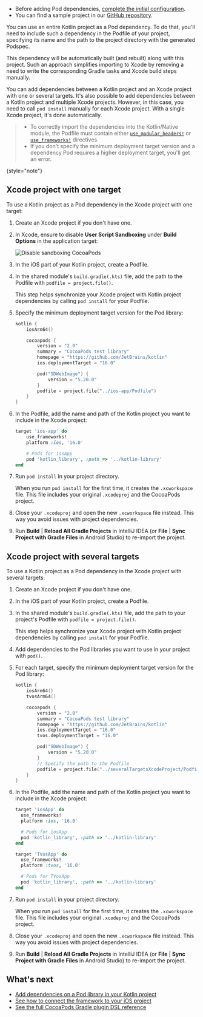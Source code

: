 [//]: # (title: Use a Kotlin project as a CocoaPods dependency)

<tldr>

* Before adding Pod dependencies, [complete the initial configuration](native-cocoapods.md#set-up-an-environment-to-work-with-cocoapods).
* You can find a sample project in our [GitHub repository](https://github.com/Kotlin/kmp-with-cocoapods-multitarget-xcode-sample).

</tldr>

You can use an entire Kotlin project as a Pod dependency. To do that, you'll need to include such
a dependency in the Podfile of your project, specifying its name and the path to the project directory with the
generated Podspec.

This dependency will be automatically built (and rebuilt) along with this project. Such an approach
simplifies importing to Xcode by removing a need to write the corresponding Gradle tasks and Xcode build steps manually.

You can add dependencies between a Kotlin project and an Xcode project with one or several targets. It's also
possible to add dependencies between a Kotlin project and multiple Xcode projects. However, in this case,
you need to call `pod install` manually for each Xcode project. With a single Xcode project, it's done automatically.

> * To correctly import the dependencies into the Kotlin/Native module, the Podfile must contain either
>   [`use_modular_headers!`](https://guides.cocoapods.org/syntax/podfile.html#use_modular_headers_bang) or
>   [`use_frameworks!`](https://guides.cocoapods.org/syntax/podfile.html#use_frameworks_bang) directives.
> * If you don't specify the minimum deployment target version and a dependency Pod requires a higher deployment target,
>   you'll get an error.
>
{style="note"}

## Xcode project with one target

To use a Kotlin project as a Pod dependency in the Xcode project with one target:

1. Create an Xcode project if you don't have one.
2. In Xcode, ensure to disable **User Script Sandboxing** under **Build Options** in the application target:

   ![Disable sandboxing CocoaPods](disable-sandboxing-cocoapods.png)

3. In the iOS part of your Kotlin project, create a Podfile. 
4. In the shared module's `build.gradle(.kts)` file, add the path to the Podfile with `podfile = project.file()`.
   
   This step helps synchronize your Xcode project with Kotlin project dependencies by calling `pod install` for your Podfile.
5. Specify the minimum deployment target version for the Pod library:

    ```kotlin
    kotlin {
        iosArm64()

        cocoapods {
            version = "2.0"
            summary = "CocoaPods test library"
            homepage = "https://github.com/JetBrains/kotlin"
            ios.deploymentTarget = "16.0"
   
            pod("SDWebImage") {
                version = "5.20.0"
            }
            podfile = project.file("../ios-app/Podfile")
        }
    }
    ```

6. In the Podfile, add the name and path of the Kotlin project you want to include in the Xcode project:

    ```ruby
    target 'ios-app' do
        use_frameworks!
        platform :ios, '16.0'
    
        # Pods for iosApp
        pod 'kotlin_library', :path => '../kotlin-library'
    end
    ```

7. Run `pod install` in your project directory.

   When you run `pod install` for the first time, it creates the `.xcworkspace` file. This file
   includes your original `.xcodeproj` and the CocoaPods project.
8. Close your `.xcodeproj` and open the new `.xcworkspace` file instead. This way you avoid issues with project dependencies.
9. Run **Build** | **Reload All Gradle Projects** in IntelliJ IDEA (or **File** | **Sync Project with Gradle Files** in Android Studio)
   to re-import the project.

## Xcode project with several targets

To use a Kotlin project as a Pod dependency in the Xcode project with several targets:

1. Create an Xcode project if you don't have one.
2. In the iOS part of your Kotlin project, create a Podfile.
3. In the shared module's `build.gradle(.kts)` file, add the path to your project's Podfile with `podfile = project.file()`.
   
   This step helps synchronize your Xcode project with Kotlin project dependencies by calling `pod install` for your Podfile.
4. Add dependencies to the Pod libraries you want to use in your project with `pod()`.
5. For each target, specify the minimum deployment target version for the Pod library:

    ```kotlin
    kotlin {
        iosArm64()
        tvosArm64()

        cocoapods {
            version = "2.0"
            summary = "CocoaPods test library"
            homepage = "https://github.com/JetBrains/kotlin"
            ios.deploymentTarget = "16.0"
            tvos.deploymentTarget = "16.0"

            pod("SDWebImage") {
                version = "5.20.0"
            }
            // Specify the path to the Podfile
            podfile = project.file("../severalTargetsXcodeProject/Podfile")
        }
    }
    ```

6. In the Podfile, add the name and path of the Kotlin project you want to include in the Xcode project:

    ```ruby
    target 'iosApp' do
      use_frameworks!
      platform :ios, '16.0'
   
      # Pods for iosApp
      pod 'kotlin_library', :path => '../kotlin-library'
    end

    target 'TVosApp' do
      use_frameworks!
      platform :tvos, '16.0'

      # Pods for TVosApp
      pod 'kotlin_library', :path => '../kotlin-library'
    end
    ```

7. Run `pod install` in your project directory.

   When you run `pod install` for the first time, it creates the `.xcworkspace` file. This file
   includes your original `.xcodeproj` and the CocoaPods project.
8. Close your `.xcodeproj` and open the new `.xcworkspace` file instead. This way you avoid issues with project dependencies.
9. Run **Build** | **Reload All Gradle Projects** in IntelliJ IDEA (or **File** | **Sync Project with Gradle Files** in Android Studio)
   to re-import the project.

## What's next

* [Add dependencies on a Pod library in your Kotlin project](native-cocoapods-libraries.md)
* [See how to connect the framework to your iOS project](multiplatform-direct-integration.md)
* [See the full CocoaPods Gradle plugin DSL reference](native-cocoapods-dsl-reference.md)